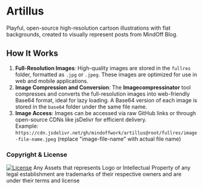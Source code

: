 # Artillus

Playful, open-source high-resolution cartoon illustrations with flat backgrounds, created to visually represent posts from MindOff Blog.

## How It Works

1. **Full-Resolution Images**: High-quality images are stored in the `fullres` folder, formatted as `.jpg` or `.jpeg`. These images are optimized for use in web and mobile applications.
2. **Image Compression and Conversion**: The **Imagecompressinator** tool compresses and converts the full-resolution images into web-friendly Base64 format, ideal for lazy loading. A Base64 version of each image is stored in the `base64` folder under the same file name.
3. **Image Access**: Images can be accessed via raw GitHub links or through open-source CDNs like jsDelivr for efficient delivery.  
   Example: `https://cdn.jsdelivr.net/gh/mindoffwork/artillus@root/fullres/image-file-name.jpeg` (replace "image-file-name" with actual file name)

### **Copyright & License**

[![License](https://img.shields.io/badge/License-CC0-blue.svg)](https://opensource.org/licenses/MIT)
Any Assets that represents Logo or Intellectual Property of any legal establishment are trademarks of their respective owners and are under their terms and license
